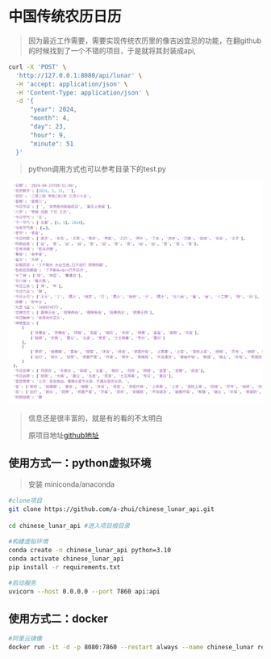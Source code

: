 # 中国传统农历日历
> 因为最近工作需要，需要实现传统农历里的像吉凶宜忌的功能，在翻github的时候找到了一个不错的项目，于是就将其封装成api,
> 
```bash
curl -X 'POST' \
  'http://127.0.0.1:8080/api/lunar' \
  -H 'accept: application/json' \
  -H 'Content-Type: application/json' \
  -d '{
      "year": 2024,
      "month": 4,
      "day": 23,
      "hour": 9,
      "minute": 51
  }'
```


> python调用方式也可以参考目录下的test.py

![image.png](image.png) 

> 信息还是很丰富的，就是有的看的不太明白
> 
> 原项目地址[github地址](https://github.com/OPN48/cnlunar.git)
> 



## 使用方式一：python虚拟环境
> 安装 miniconda/anaconda

```bash
#clone项目
git clone https://github.com/a-zhui/chinese_lunar_api.git

cd chinese_lunar_api #进入项目根目录

```

```bash
#构建虚拟环境
conda create -n chinese_lunar_api python=3.10
conda activate chinese_lunar_api
pip install -r requirements.txt

```

```bash
#启动服务
uvicorn --host 0.0.0.0 --port 7860 api:api
```




## 使用方式二：docker
```bash
#阿里云镜像
docker run -it -d -p 8080:7860 --restart always --name chinese_lunar registry.cn-hangzhou.aliyuncs.com/bocai123/chinese_lunar:1.0 
```